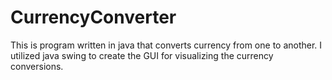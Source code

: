 # CurrencyConverter
This is program written in java that converts currency from one to another. I utilized java swing to create the GUI for visualizing the currency conversions.
